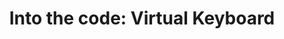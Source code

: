 ---
layout: blog
title: "Into the code: Virtual Keyboard"
summary: Ever wonder when your skills in a particular language are enough to quell that imposter syndrome, read on.
img: parma.JPG
tags: ["project_insights"]
---